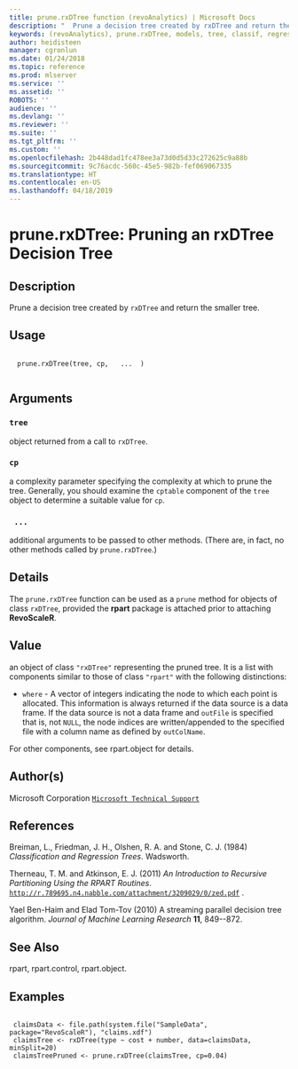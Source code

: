 ```yaml
---
title: prune.rxDTree function (revoAnalytics) | Microsoft Docs
description: "  Prune a decision tree created by rxDTree and return the smaller tree. "
keywords: (revoAnalytics), prune.rxDTree, models, tree, classif, regression
author: heidisteen
manager: cgronlun
ms.date: 01/24/2018
ms.topic: reference
ms.prod: mlserver
ms.service: ''
ms.assetid: ''
ROBOTS: ''
audience: ''
ms.devlang: ''
ms.reviewer: ''
ms.suite: ''
ms.tgt_pltfrm: ''
ms.custom: ''
ms.openlocfilehash: 2b448dad1fc478ee3a73d0d5d33c272625c9a88b
ms.sourcegitcommit: 9c76acdc-560c-45e5-982b-fef069067335
ms.translationtype: HT
ms.contentlocale: en-US
ms.lasthandoff: 04/18/2019
---
```

 # <a name="prunerxdtree-pruning-an-rxdtree-decision-tree"></a>prune.rxDTree: Pruning an rxDTree Decision Tree 
 ## <a name="description"></a>Description

Prune a decision tree created by `rxDTree` and return the smaller tree.


 ## <a name="usage"></a>Usage

```   

  prune.rxDTree(tree, cp,   ...  )


```

 ## <a name="arguments"></a>Arguments



 ### `tree`
  object returned from a call to `rxDTree`. 


 ### `cp`
  a complexity parameter specifying the complexity at which to prune the tree. Generally, you should examine the `cptable` component of the `tree` object to determine a suitable value for `cp`. 


 ### ` ...`
  additional arguments to be passed to other methods. (There are, in fact, no other methods called by `prune.rxDTree`.) 





 ## <a name="details"></a>Details

The `prune.rxDTree` function can be used as a `prune` method for objects of class `rxDTree`, provided the **rpart** package is attached prior to attaching **RevoScaleR**.


 ## <a name="value"></a>Value

an object of class `"rxDTree"` representing the pruned tree. It is a list with components similar to those of class `"rpart"` with the following distinctions:


* `where` -  A vector of integers indicating the node to which each point is allocated. This information is always returned if the data source is a data frame. If the data source is not a data frame and `outFile` is specified that is, not `NULL`, the node indices are written/appended to the specified file with a column name as defined by `outColName`.



For other components, see rpart.object for details.

 ## <a name="authors"></a>Author(s)

Microsoft Corporation [`Microsoft Technical Support`](https://go.microsoft.com/fwlink/?LinkID=698556&clcid=0x409)



 ## <a name="references"></a>References

Breiman, L., Friedman, J. H., Olshen, R. A. and Stone, C. J. (1984) *Classification and Regression Trees*.
Wadsworth.

Therneau, T. M. and Atkinson, E. J. (2011) *An Introduction to Recursive Partitioning Using the RPART Routines*.
[`http://r.789695.n4.nabble.com/attachment/3209029/0/zed.pdf`](http://r.789695.n4.nabble.com/attachment/3209029/0/zed.pdf)
.

Yael Ben-Haim and Elad Tom-Tov (2010) A streaming parallel decision tree algorithm.
*Journal of Machine Learning Research* **11**, 849--872. 


 ## <a name="see-also"></a>See Also

rpart, rpart.control, rpart.object.

 ## <a name="examples"></a>Examples

 ```

  claimsData <- file.path(system.file("SampleData", package="RevoScaleR"), "claims.xdf")
  claimsTree <- rxDTree(type ~ cost + number, data=claimsData, minSplit=20)
  claimsTreePruned <- prune.rxDTree(claimsTree, cp=0.04)
```





